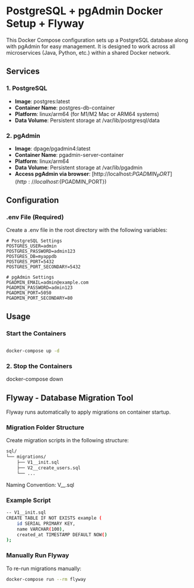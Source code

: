 # PostgreSQL + pgAdmin Docker Setup + Flyway

This Docker Compose configuration sets up a PostgreSQL database along with pgAdmin for easy management. It is designed to work across all microservices (Java, Python, etc.) within a shared Docker network.


## Services

### 1. PostgreSQL
- **Image**: postgres:latest
- **Container Name**: postgres-db-container
- **Platform**: linux/arm64 (for M1/M2 Mac or ARM64 systems)
- **Data Volume**: Persistent storage at /var/lib/postgresql/data

### 2. **pgAdmin**
- **Image**: dpage/pgadmin4:latest
- **Container Name**: pgadmin-server-container
- **Platform**: linux/arm64
- **Data Volume**: Persistent storage at /var/lib/pgadmin
- **Access pgAdmin via browser**: [http://localhost:${PGADMIN_PORT}](http://localhost:${PGADMIN_PORT})


## Configuration

### .env File (Required)
Create a .env file in the root directory with the following variables:

```env
# PostgreSQL Settings
POSTGRES_USER=admin
POSTGRES_PASSWORD=admin123
POSTGRES_DB=myappdb
POSTGRES_PORT=5432
POSTGRES_PORT_SECONDARY=5432

# pgAdmin Settings
PGADMIN_EMAIL=admin@example.com
PGADMIN_PASSWORD=admin123
PGADMIN_PORT=5050
PGADMIN_PORT_SECONDARY=80
```
## Usage

### Start the Containers

```bash

docker-compose up -d
```

### 2. Stop the Containers

docker-compose down


## Flyway - Database Migration Tool

Flyway runs automatically to apply migrations on container startup.

### Migration Folder Structure
Create migration scripts in the following structure:

```bash
sql/
└── migrations/
    ├── V1__init.sql
    ├── V2__create_users.sql
    └── ...
```

Naming Convention: V<version>__<description>.sql

### Example Script 

```bash
-- V1__init.sql
CREATE TABLE IF NOT EXISTS example (
    id SERIAL PRIMARY KEY,
    name VARCHAR(100),
    created_at TIMESTAMP DEFAULT NOW()
);
```

### Manually Run Flyway
To re-run migrations manually:

```bash
docker-compose run --rm flyway
```
